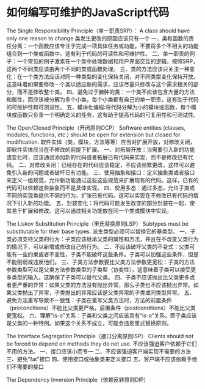 <h1>如何编写可维护的JavaScript代码</h1>

The Single Responsibility Principle（单一职责SRP）：
    A class should have only one reason to change
    类发生更改的原因应该只有一个
        一、类和函数的责任分离：一个函数应该专注于完成一项具体任务或功能。不要将多个不相关的功能组合到一个类或函数中。这有利于代码的可读性和可维护性。
        二、单一职责的例子：一个常见的例子激素在一个类中处理数据和用户界面交互的逻辑。按照SRP，这两个不同类应该由两个不同的类或函数处理。
        三、类的方法应该只关注一种变化：在一个类方法应该对同一种类型的变化保持关闭，对不同类型变化保持开放。这意味着如果要修改一个类以适应新的需求，应该尽量只修改与这个需求相关的部分，而不是修改整个类。
        四、避免过于臃肿的类：一个类不应该包含大量的方法和属性，而应该被分解为多个小类，每个小类都有自己的单一职责，这有助于代码的可维护性和可测试性。
        五、模块化编程:将代码分解为小的模块或函数，每个模块或函数只负责一个明确定义的任务，这有助于提高代码的可复用性和可测试性。


The Open/Closed Principle（开闭原则OCP）
    Software entities (classes, modules, functions, etc.) should be open for extension but closed for modification.
    软件实体（类，模块，方法等等）应当对扩展开放，对修改关闭，即软件实体应当在不修改的前提下扩展。
        一、对拓展开放：当需要引入新的功能或变化时，应该通过添加新的代码或者拓展已有代码来实现，而不是修改已有代码。
        二、对修改关闭：已经存在的代码应该稳定，不应该频繁更改，这样可以避免引入新的问题或者破坏已有功能。
        三、使用抽象和接口：定义抽象类或者接口来定义一组规范，允许新功能通过这些这些规范来扩展现有的代码。这样，已有的代码可以依赖这些抽象而不是具体实现。
        四、使用多态：通过多态，允许子类或不同的实现类提供不同的行为，扩张已有代码。这可以实现在不修改已有代码的情况下引入新的功能。
        五、封装变化：将代码可能发生改变的部分封装在一起，使其易于扩展和修改。这可以通过相关功能放在同一个类或模块中实现。


The Liskov Substitution Principle（里氏替换原则LSP）
    Subtypes must be substitutable for their base types.
    派生类型必须可以替换它的基类型。 
        一、子类必须支持父类的行为：子类应该继承父类的属性和方法，并且在不改变父类行为的情况下，可以新增或修改自己的行为。
        二、不应该破坏父类的不变式：父类可能有一些约束或者不变性，子类不能破坏这些条件。子类可以加强这些条件，但是不能削弱或违反他们。
        三、子类方法参数要比父类方法参数更宽松：子类的方法参数类型可以是父类方法参数类型的子类型（协变性），这意味着子类可以接受更多类型的输入。这确保了子类可以替代父类。
        四、子类不应该抛出比父类更多或者更严重的异常：如果父类的方法没有抛出异常，那么子类也不应该抛出异常。如果父类抛出了异常，子类抛出的异常应该是父类异常的子类或同类型异常。
        五、避免方法重写导致不一致性：子类在重写父类方法时，方法的前置条件（preconditions）不能比父类更严格，后置条件（postconditions）不能比父类更宽松。
        六、理解"is-a"关系：子类和父类之间应该具有“is-a”关系，即子类应该是父类的一种特例。如果这个关系不成立，可能会违反里式替换原则。


The Interface Segregation Principle（接口分离原则ISP）
    Clients should not be forced to depend on methods they do not use.
    不应该强迫客户依赖于它们不用的方法。
    一、接口应该小而专一
    二、不应该强迫客户端实现不需要的方法
    三、避免"fat"接口
    四、使用接口或抽象类来定义接口
    五、客户端不应该依赖于他们不需要的接口


The Dependency Inversion Principle（依赖反转原则DIP）

